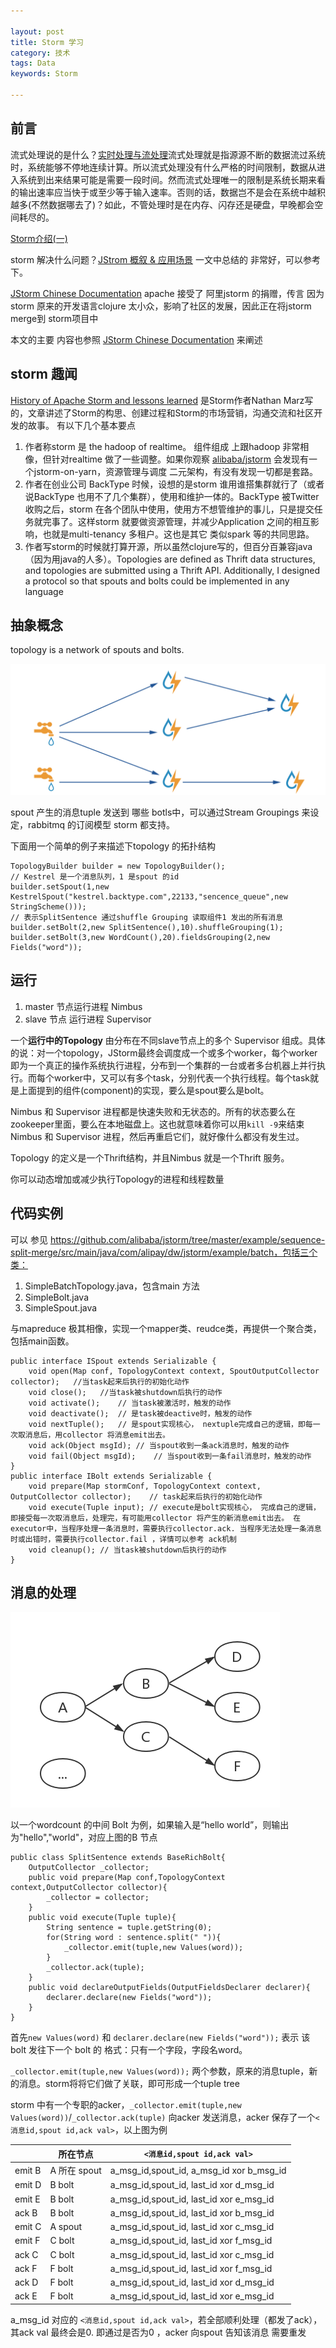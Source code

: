 ```yaml
---

layout: post
title: Storm 学习
category: 技术
tags: Data
keywords: Storm

---
```


## 前言

流式处理说的是什么？[实时处理与流处理](https://blog.csdn.net/dc_726/article/details/41143225)流式处理就是指源源不断的数据流过系统时，系统能够不停地连续计算。所以流式处理没有什么严格的时间限制，数据从进入系统到出来结果可能是需要一段时间。然而流式处理唯一的限制是系统长期来看的输出速率应当快于或至少等于输入速率。否则的话，数据岂不是会在系统中越积越多(不然数据哪去了)？如此，不管处理时是在内存、闪存还是硬盘，早晚都会空间耗尽的。


[Storm介绍(一)](http://www.cnblogs.com/Jack47/p/storm_intro-1.html)

storm 解决什么问题？[JStrom 概叙 & 应用场景](https://github.com/alibaba/jstorm/wiki/%E6%A6%82%E5%8F%99-&-%E5%BA%94%E7%94%A8%E5%9C%BA%E6%99%AF) 一文中总结的 非常好，可以参考下。

[JStorm Chinese Documentation](https://github.com/alibaba/jstorm/wiki/JStorm-Chinese-Documentation) apache 接受了 阿里jstorm 的捐赠，传言 因为storm 原来的开发语言clojure 太小众，影响了社区的发展，因此正在将jstorm merge到 storm项目中

本文的主要 内容也参照 [JStorm Chinese Documentation](https://github.com/alibaba/jstorm/wiki/JStorm-Chinese-Documentation) 来阐述

## storm 趣闻

[History of Apache Storm and lessons learned](http://nathanmarz.com/blog/history-of-apache-storm-and-lessons-learned.html) 是Storm作者Nathan Marz写的，文章讲述了Storm的构思、创建过程和Storm的市场营销，沟通交流和社区开发的故事。 有以下几个基本要点

1. 作者称storm 是 the hadoop of realtime。 组件组成 上跟hadoop 非常相像，但针对realtime 做了一些调整。如果你观察 [alibaba/jstorm](https://github.com/alibaba/jstorm) 会发现有一个jstorm-on-yarn，资源管理与调度 二元架构，有没有发现一切都是套路。
2. 作者在创业公司 BackType 时候，设想的是storm 谁用谁搭集群就行了（或者说BackType 也用不了几个集群），使用和维护一体的。BackType 被Twitter 收购之后，storm 在各个团队中使用，使用方不想管维护的事儿，只是提交任务就完事了。这样storm 就要做资源管理，并减少Application 之间的相互影响，也就是multi-tenancy 多租户。这也是其它 类似spark 等的共同思路。
3. 作者写storm的时候就打算开源，所以虽然clojure写的，但百分百兼容java（因为用java的人多）。Topologies are defined as Thrift data structures, and topologies are submitted using a Thrift API. Additionally, I designed a protocol so that spouts and bolts could be implemented in any language


## 抽象概念

topology is a network of spouts and bolts. 

![](/public/upload/data/storm_topology.png)

spout 产生的消息tuple 发送到 哪些 botls中，可以通过Stream Groupings 来设定，rabbitmq 的订阅模型 storm 都支持。

下面用一个简单的例子来描述下topology 的拓扑结构

	TopologyBuilder builder = new TopologyBuilder();
	// Kestrel 是一个消息队列，1 是spout 的id
	builder.setSpout(1,new KestrelSpout("kestrel.backtype.com",22133,"sencence_queue",new StringScheme()));
	// 表示SplitSentence 通过shuffle Grouping 读取组件1 发出的所有消息
	builder.setBolt(2,new SplitSentence(),10).shuffleGrouping(1);
	builder.setBolt(3,new WordCount(),20).fieldsGrouping(2,new Fields("word"));

## 运行

1. master 节点运行进程 Nimbus
2. slave 节点 运行进程 Supervisor

一个**运行中的Topology** 由分布在不同slave节点上的多个 Supervisor 组成。具体的说：对一个topology，JStorm最终会调度成一个或多个worker，每个worker即为一个真正的操作系统执行进程，分布到一个集群的一台或者多台机器上并行执行。而每个worker中，又可以有多个task，分别代表一个执行线程。每个task就是上面提到的组件(component)的实现，要么是spout要么是bolt。

Nimbus 和 Supervisor 进程都是快速失败和无状态的。所有的状态要么在zookeeper里面，要么在本地磁盘上。这也就意味着你可以用`kill -9`来结束Nimbus 和 Supervisor 进程，然后再重启它们，就好像什么都没有发生过。 

Topology 的定义是一个Thrift结构，并且Nimbus 就是一个Thrift 服务。

你可以动态增加或减少执行Topology的进程和线程数量

## 代码实例

可以 参见 https://github.com/alibaba/jstorm/tree/master/example/sequence-split-merge/src/main/java/com/alipay/dw/jstorm/example/batch，包括三个类：

1. SimpleBatchTopology.java，包含main 方法
2. SimpleBolt.java	
3. SimpleSpout.java 

与mapreduce 极其相像，实现一个mapper类、reudce类，再提供一个聚合类，包括main函数。


	public interface ISpout extends Serializable {
	    void open(Map conf, TopologyContext context, SpoutOutputCollector collector);	//当task起来后执行的初始化动作
	    void close();	//当task被shutdown后执行的动作
	    void activate();	// 当task被激活时，触发的动作
	    void deactivate();	// 是task被deactive时，触发的动作
	    void nextTuple();	// 是spout实现核心， nextuple完成自己的逻辑，即每一次取消息后，用collector 将消息emit出去。
	    void ack(Object msgId);	// 当spout收到一条ack消息时，触发的动作
	    void fail(Object msgId);	// 当spout收到一条fail消息时，触发的动作
	}
	public interface IBolt extends Serializable {
	    void prepare(Map stormConf, TopologyContext context, OutputCollector collector);	// task起来后执行的初始化动作
	    void execute(Tuple input); // execute是bolt实现核心， 完成自己的逻辑，即接受每一次取消息后，处理完，有可能用collector 将产生的新消息emit出去。 在executor中，当程序处理一条消息时，需要执行collector.ack. 当程序无法处理一条消息时或出错时，需要执行collector.fail ，详情可以参考 ack机制
	    void cleanup(); // 当task被shutdown后执行的动作
	}
	
## 消息的处理

![](/public/upload/data/storm_message_ack.png)

以一个wordcount 的中间 Bolt 为例，如果输入是“hello world”，则输出为"hello","world"，对应上图的B 节点

	public class SplitSentence extends BaseRichBolt{
		OutputCollector _collector;
		public void prepare(Map conf,TopologyContext context,OutputCollector collector){
			_collector = collector;
		}
		public void execute(Tuple tuple){
			String sentence = tuple.getString(0);
			for(String word : sentence.split(" ")){
				_collector.emit(tuple,new Values(word));
			}
			_collector.ack(tuple);
		}
		public void declareOutputFields(OutputFieldsDeclarer declarer){
			declarer.declare(new Fields("word"));
		}
	}
	
首先`new Values(word)` 和 `declarer.declare(new Fields("word"));` 表示 该bolt 发往下一个 bolt 的 格式：只有一个字段，字段名word。

`_collector.emit(tuple,new Values(word));` 两个参数，原来的消息tuple，新的消息。storm将将它们做了关联，即可形成一个tuple tree

storm 中有一个专职的acker，`_collector.emit(tuple,new Values(word))`/`_collector.ack(tuple)` 向acker 发送消息，acker 保存了一个`<消息id,spout id,ack val>`，以上图为例

||所在节点|`<消息id,spout id,ack val>`|
|---|---|---|
|emit B|A 所在 spout|a_msg_id,spout_id, a_msg_id xor b_msg_id|
|emit D|B bolt|a_msg_id,spout_id, last_id xor d_msg_id|
|emit E|B bolt|a_msg_id,spout_id, last_id xor e_msg_id|
|ack B|B bolt|a_msg_id,spout_id, last_id xor b_msg_id|
|emit C|A spout|a_msg_id,spout_id, last_id xor c_msg_id|
|emit F|C bolt|a_msg_id,spout_id, last_id xor f_msg_id|
|ack C|C bolt|a_msg_id,spout_id, last_id xor c_msg_id|
|ack F|F bolt|a_msg_id,spout_id, last_id xor f_msg_id|
|ack D|F bolt|a_msg_id,spout_id, last_id xor d_msg_id|
|ack E|F bolt|a_msg_id,spout_id, last_id xor e_msg_id|

a_msg_id 对应的 `<消息id,spout id,ack val>`，若全部顺利处理（都发了ack），其ack val 最终会是0. 即通过是否为0 ，acker 向spout 告知该消息 需要重发